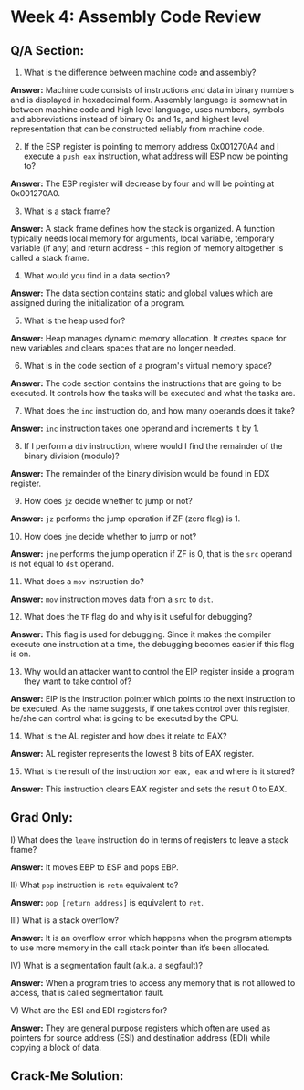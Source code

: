 # Week 4: Assembly Code Review

## Q/A Section:

1. What is the difference between machine code and assembly?

**Answer:** Machine code consists of instructions and data in binary numbers and is displayed in hexadecimal form. Assembly language is somewhat in between machine code and high level language, uses numbers, symbols and abbreviations instead of binary 0s and 1s, and highest level representation that can be constructed reliably from machine code. 

2. If the ESP register is pointing to memory address 0x001270A4 and I execute a `push eax` instruction, what address will ESP now be pointing to?

**Answer:** The ESP register will decrease by four and will be pointing at 0x001270A0.

3. What is a stack frame?

**Answer:** A stack frame defines how the stack is organized. A function typically needs local memory for arguments, local variable, temporary variable (if any) and return address - this region of memory altogether is called a stack frame.

4. What would you find in a data section?

**Answer:** The data section contains static and global values which are assigned during the initialization of a program.

5. What is the heap used for?

**Answer:** Heap manages dynamic memory allocation. It creates space for new variables and clears spaces that are no longer needed. 

6. What is in the code section of a program's virtual memory space?

**Answer:** The code section contains the instructions that are going to be executed. It controls how the tasks will be executed and what the tasks are.

7. What does the `inc` instruction do, and how many operands does it take?

**Answer:** `inc` instruction takes one operand and increments it by 1.

8. If I perform a `div` instruction, where would I find the remainder of the binary division (modulo)?

**Answer:** The remainder of the binary division would be found in EDX register.

9. How does `jz` decide whether to jump or not?

**Answer:** `jz` performs the jump operation if ZF (zero flag) is 1.

10. How does `jne` decide whether to jump or not?

**Answer:** `jne` performs the jump operation if ZF is 0, that is the `src` operand is not equal to `dst` operand.

11. What does a `mov` instruction do?

**Answer:** `mov` instruction moves data from a `src` to `dst`.

12. What does the `TF` flag do and why is it useful for debugging?

**Answer:** This flag is used for debugging. Since it makes the compiler execute one instruction at a time, the debugging becomes easier if this flag is on.

13. Why would an attacker want to control the EIP register inside a program they want to take control of?

**Answer:** EIP is the instruction pointer which points to the next instruction to be executed. As the name suggests, if one takes control over this register, he/she can control what is going to be executed by the CPU. 

14. What is the AL register and how does it relate to EAX?

**Answer:** AL register represents the lowest 8 bits of EAX register.

15. What is the result of the instruction `xor eax, eax` and where is it stored?

**Answer:** This instruction clears EAX register and sets the result 0 to EAX.


## Grad Only:

I) What does the `leave` instruction do in terms of registers to leave a stack frame?

**Answer:** It moves EBP to ESP and pops EBP.

II) What `pop` instruction is `retn` equivalent to?

**Answer:** `pop [return_address]` is equivalent to `ret`.

III) What is a stack overflow?

**Answer:** It is an overflow error which happens when the program attempts to use more memory in the call stack pointer than it’s been allocated. 

IV) What is a segmentation fault (a.k.a. a segfault)?

**Answer:** When a program tries to access any memory that is not allowed to access, that is called segmentation fault.

V) What are the ESI and EDI registers for?

**Answer:** They are general purpose registers which often are used as pointers for source address (ESI) and destination address (EDI) while copying a block of data.

## Crack-Me Solution:





